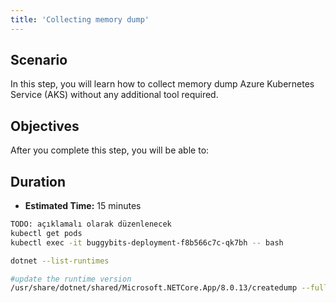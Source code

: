 ```yaml
---
title: 'Collecting memory dump'
---
```


## Scenario

In this step, you will learn how to collect memory dump Azure Kubernetes Service (AKS) without any additional tool required.

## Objectives

After you complete this step, you will be able to:

## Duration

* **Estimated Time:** 15 minutes

```bash
TODO: açıklamalı olarak düzenlenecek
kubectl get pods
kubectl exec -it buggybits-deployment-f8b566c7c-qk7bh -- bash

dotnet --list-runtimes

#update the runtime version
/usr/share/dotnet/shared/Microsoft.NETCore.App/8.0.13/createdump --full 1

```

